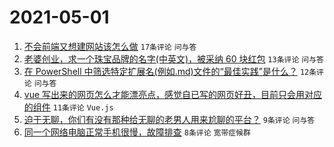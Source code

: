 # 2021-05-01

1. [不会前端又想建网站该怎么做](https://www.v2ex.com/t/774468) `17条评论` `问与答`
1. [老婆创业，求一个珠宝品牌的名字(中英文)，被采纳 60 块红包](https://www.v2ex.com/t/774466) `13条评论` `问与答`
1. [在 PowerShell 中筛选特定扩展名(例如.md)文件的“最佳实践”是什么？](https://www.v2ex.com/t/774469) `12条评论` `问与答`
1. [vue 写出来的网页怎么才能漂亮点，感觉自已写的网页好丑，目前只会用对应的组件](https://www.v2ex.com/t/774464) `11条评论` `Vue.js`
1. [迫于无聊，你们有没有那种给无聊的老男人用来尬聊的平台？](https://www.v2ex.com/t/774467) `9条评论` `问与答`
1. [同一个网络电脑正常手机很慢，故障排查](https://www.v2ex.com/t/774471) `8条评论` `宽带症候群`
